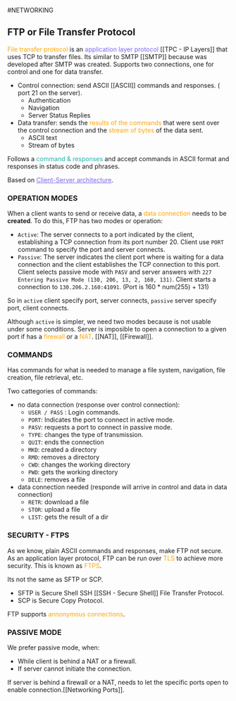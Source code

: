 #NETWORKING 

## FTP or File Transfer Protocol

<span style="color:orange;">File transfer protocol</span> is an <span style="color:MediumSlateBlue;">application layer protocol</span> [[TPC - IP Layers]] that uses TCP to transfer files. Its similar to SMTP [[SMTP]] because was developed after SMTP was created. 
Supports two connections, one for control and one for data transfer. 

* Control connection: send ASCII [[ASCII]] commands and responses. ( port 21 on the server). 
	* Authentication
	* Navigation
	* Server Status Replies
* Data transfer: sends the <span style="color:orange;">results of the commands</span> that were sent over the control connection and the <span style="color:orange;">stream of bytes</span> of the data sent.  
	* ASCII text
	* Stream of bytes

Follows a <span style="color:LightSeaGreen;">command & responses</span> and accept commands in ASCII format and responses in status code and phrases. 

Based on <span style="color:MediumSlateBlue; text-decoration:underline;">Client-Server architecture</span>.

### OPERATION MODES

When a client wants to send or receive data, a <span style="color:orange;">data connection</span> needs to be **created**. 
To do this, FTP has two modes or operation: 
* `Active`: The server connects to a port indicated by the client, establishing a TCP connection from its port number 20. Client use `PORT` command to specify the port and server connects. 
* `Passive`: The server indicates the client port where is waiting for a data connection and the client establishes the TCP connection to this port. Client selects passive mode with `PASV` and server answers with `227 Entering Passive Mode (130, 206, 13, 2, 160, 131)`. Client starts a connection to `130.206.2.160:41091`. (Port is 160 * num(255) + 131)  

So in `active` client specify port, server connects, `passive` server specify port, client connects. 

Although `active` is simpler, we need two modes because is not usable under some conditions. 
Server is imposible to open a connection to a given port if has a <span style="color:orange;">firewall</span> or a <span style="color:orange;">NAT</span>. [[NAT]], [[Firewall]]. 

### COMMANDS

Has commands for what is needed to manage a file system, navigation, file creation, file retrieval, etc. 

Two cattegories of commands: 

* no data connection (response over control connection): 
	* `USER / PASS` : Login commands. 
	* `PORT`: Indicates the port to connect in active mode. 
	* `PASV`: requests a port to connect in passive mode.
	* `TYPE`: changes the type of transmission. 
	* `QUIT`: ends the connection
	* `MKD`: created a directory
	* `RMD`: removes a directory
	* `CWD`: changes the working directory
	* `PWD`: gets the working directory
	* `DELE`: removes a file
* data connection needed (responde will arrive in control and data in data connection)
	* `RETR`: download a file
	* `STOR`: upload a file
	* `LIST`: gets the result of a dir
### SECURITY - FTPS

As we know, plain ASCII commands and responses, make FTP not secure. As an application layer protocol, FTP can be run over <span style="color:orange;">TLS</span> to achieve more security. This is known as <span style="color:orange;">FTPS</span>. 

Its not the same as SFTP or SCP. 
* SFTP is Secure Shell SSH [[SSH - Secure Shell]] File Transfer Protocol. 
* SCP is Secure Copy Protocol. 

FTP supports <span style="color:orange;">annonymous connections</span>. 

### PASSIVE MODE

We prefer passive mode, when: 

* While client is behind a NAT or a firewall. 
* If server cannot initiate the connection. 

If server is behind a firewall or a NAT, needs to let the specific ports open to enable connection.[[Networking Ports]]. 